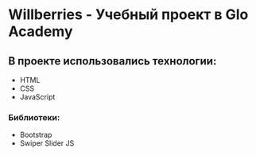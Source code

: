 # Willberries - Учебный проект в Glo Academy
## В проекте использовались технологии:
- HTML
- CSS
- JavaScript
### Библиотеки:
- Bootstrap
- Swiper Slider JS
